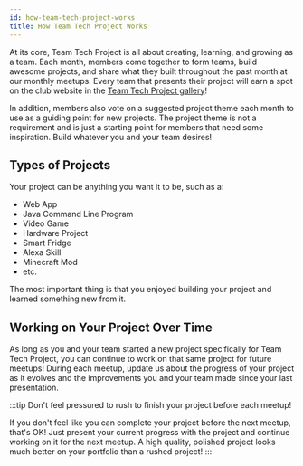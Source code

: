 ```yaml
---
id: how-team-tech-project-works
title: How Team Tech Project Works
---
```


At its core, Team Tech Project is all about creating, learning, and growing as a team. Each month, members come together to form teams, build awesome projects, and share what they built throughout the past month at our monthly meetups. Every team that presents their project will earn a spot on the club website in the [Team Tech Project gallery](/gallery)!

In addition, members also vote on a suggested project theme each month to use as a guiding point for new projects. The project theme is not a requirement and is just a starting point for members that need some inspiration. Build whatever you and your team desires!

## Types of Projects

Your project can be anything you want it to be, such as a:

- Web App
- Java Command Line Program
- Video Game
- Hardware Project
- Smart Fridge
- Alexa Skill
- Minecraft Mod
- etc.

The most important thing is that you enjoyed building your project and learned something new from it.

## Working on Your Project Over Time

As long as you and your team started a new project specifically for Team Tech Project, you can continue to work on that same project for future meetups! During each meetup, update us about the progress of your project as it evolves and the improvements you and your team made since your last presentation.

:::tip
Don't feel pressured to rush to finish your project before each meetup!

If you don't feel like you can complete your project before the next meetup, that's OK! Just present your current progress with the project and continue working on it for the next meetup. A high quality, polished project looks much better on your portfolio than a rushed project!
:::
